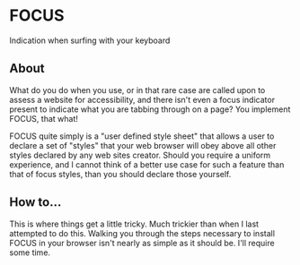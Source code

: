 # FOCUS

Indication when surfing with your keyboard

## About

What do you do when you use, or in that rare case are called upon to assess a website for accessibility, and there isn't even a focus indicator present to indicate what you are tabbing through on a page? You implement FOCUS, that what!

FOCUS quite simply is a "user defined style sheet" that allows a user to declare a set of "styles" that your web browser will obey above all other styles declared by any web sites creator. Should you require a uniform experience, and I cannot think of a better use case for such a feature than that of focus styles, than you should declare those yourself.

## How to...

This is where things get a little tricky. Much trickier than when I last attempted to do this. Walking you through the steps necessary to install FOCUS in your browser isn't nearly as simple as it should be. I'll require some time.